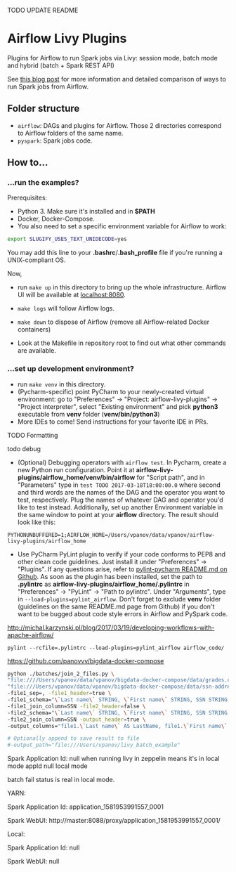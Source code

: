 TODO UPDATE README

# Airflow Livy Plugins
Plugins for Airflow to run Spark jobs via Livy: session mode, batch mode and hybrid (batch + Spark REST API)

See [this blog post](https://www.shortn0tes.com/2019/08/airflow-spark-livy-sessions-batches.html "Blog post") for more information and detailed comparison of ways to run Spark jobs from Airflow.

## Folder structure
* `airflow`: DAGs and plugins for Airflow. Those 2 directories correspond
to Airflow folders of the same name.
* `pyspark`: Spark jobs code.

## How to...


### ...run the examples?
Prerequisites:
* Python 3. Make sure it's installed and in __$PATH__
* Docker, Docker-Compose.
* You also need to set a specific environment variable for Airflow to work:
```bash
export SLUGIFY_USES_TEXT_UNIDECODE=yes
```
You may add this line to your __.bashrc__/__.bash_profile__ file if you're running a
UNIX-compliant OS.


Now, 
* run `make up` in this directory to bring up the whole infrastructure. 
Airflow UI will be available at
[localhost:8080](http://localhost:8080 "Airflow UI").

* `make logs` will follow Airflow logs.

* `make down` to dispose of Airflow (remove all Airflow-related Docker
containers)

* Look at the Makefile in repository root to find out what other commands
are available.


### ...set up development environment?

* run `make venv` in this directory.
* (Pycharm-specific) point PyCharm to your newly-created virtual environment: go to
"Preferences" -> "Project: airflow-livy-plugins" -> "Project interpreter", select
"Existing environment" and pick __python3__ executable from __venv__ folder
(__venv/bin/python3__)
* More IDEs to come! Send instructions for your favorite IDE in PRs.


TODO Formatting

todo debug


* (Optional) Debugging operators with `airflow test`.  In Pycharm, create a
new Python run configuration. Point it at __airflow-livy-plugins/airflow_home/venv/bin/airflow__
for "Script path", and in "Parameters" type in
`test TODO 2017-03-18T18:00:00.0`
where second and third words are the names of the DAG and the operator
you want to test, respectively. Plug the names of whatever DAG and operator
you'd like to test instead. Additionally, set up another Environment variable
in the same window to point at your __airflow__ directory. The result
should look like this:
```
PYTHONUNBUFFERED=1;AIRFLOW_HOME=/Users/vpanov/data/vpanov/airflow-livy-plugins/airflow_home
```

* Use PyCharm PyLint plugin to verify if your code conforms to PEP8 and other 
clean code guidelines. Just install it under "Preferences" -> "Plugins". If any 
questions arise, refer to [pylint-pycharm README.md on Github](https://github.com/leinardi/pylint-pycharm 
"pylint-pycharm GIT repo"). As soon as the plugin has been installed, set the
path to __.pylintrc__ as __airflow-livy-plugins/airflow_home/.pylintrc__ in
"Preferences" -> "PyLint" -> "Path to pylintrc".
Under "Arguments", type in `--load-plugins=pylint_airflow`. Don't forget to
exclude __venv__ folder (guidelines on the same README.md page
from Github) if you don't want to be bugged about code style errors in
Airflow and PySpark code.

http://michal.karzynski.pl/blog/2017/03/19/developing-workflows-with-apache-airflow/

```shell script
pylint --rcfile=.pylintrc --load-plugins=pylint_airflow airflow_code/
```


https://github.com/panovvv/bigdata-docker-compose



```bash
python ./batches/join_2_files.py \
"file:////Users/vpanov/data/vpanov/bigdata-docker-compose/data/grades.csv" \
"file:///Users/vpanov/data/vpanov/bigdata-docker-compose/data/ssn-address.tsv" \
-file1_sep=, -file1_header=true \
-file1_schema="\`Last name\` STRING, \`First name\` STRING, SSN STRING, Test1 INT, Test2 INT, Test3 INT, Test4 INT, Final INT, Grade STRING" \
-file1_join_column=SSN -file2_header=false \
-file2_schema="\`Last name\` STRING, \`First name\` STRING, SSN STRING, Address1 STRING, Address2 STRING" \
-file2_join_column=SSN -output_header=true \
-output_columns="file1.\`Last name\` AS LastName, file1.\`First name\` AS FirstName, file1.SSN, file2.Address1, file2.Address2" 

# Optionally append to save result to file
#-output_path="file:///Users/vpanov/livy_batch_example" 
```


Spark Application Id: null when running livy in zeppelin means it's in local mode
appId null local mode

batch fail status is real in local mode.


YARN: 

Spark Application Id: application_1581953991557_0001

Spark WebUI: http://master:8088/proxy/application_1581953991557_0001/

Local:

Spark Application Id: null

Spark WebUI: null